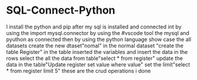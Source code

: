# SQL-Connect-Python
I install the python and pip after my sql is installed and connected int by using the 
import mysql.connector
by using the #vscode tool the mysql and pyuthon as connected 
then by using the python language
show case the all datasets
create the new dtaset"nomal"
in the normal dataset "create the table Register"
in the table inserted the variables
and insert the data in the rows
select the all the data from table"select * from register"
update the data in the table"Update register set value where value"
set the limit"select * from register limit 5"
these are the crud operations i done 

